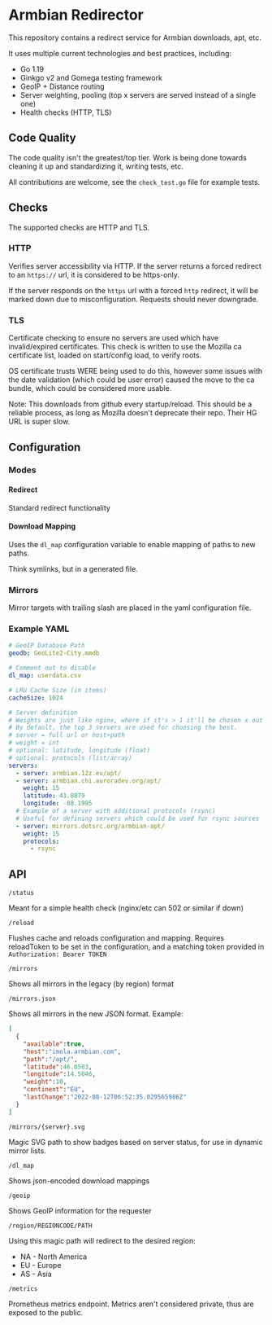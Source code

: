 Armbian Redirector
==================

This repository contains a redirect service for Armbian downloads, apt, etc.

It uses multiple current technologies and best practices, including:

- Go 1.19
- Ginkgo v2 and Gomega testing framework
- GeoIP + Distance routing
- Server weighting, pooling (top x servers are served instead of a single one)
- Health checks (HTTP, TLS)

Code Quality
------------

The code quality isn't the greatest/top tier. Work is being done towards cleaning it up and standardizing it, writing tests, etc.

All contributions are welcome, see the `check_test.go` file for example tests.

Checks
------

The supported checks are HTTP and TLS.

### HTTP

Verifies server accessibility via HTTP. If the server returns a forced redirect to an `https://` url, it is considered to be https-only.

If the server responds on the `https` url with a forced `http` redirect, it will be marked down due to misconfiguration. Requests should never downgrade.

### TLS

Certificate checking to ensure no servers are used which have invalid/expired certificates. This check is written to use the Mozilla ca certificate list, loaded on start/config load, to verify roots.

OS certificate trusts WERE being used to do this, however some issues with the date validation (which could be user error) caused the move to the ca bundle, which could be considered more usable.

Note: This downloads from github every startup/reload. This should be a reliable process, as long as Mozilla doesn't deprecate their repo. Their HG URL is super slow.

Configuration
-------------

### Modes

#### Redirect

Standard redirect functionality

#### Download Mapping

Uses the `dl_map` configuration variable to enable mapping of paths to new paths.

Think symlinks, but in a generated file.

### Mirrors
Mirror targets with trailing slash are placed in the yaml configuration file.

### Example YAML
```yaml
# GeoIP Database Path
geodb: GeoLite2-City.mmdb

# Comment out to disable
dl_map: userdata.csv

# LRU Cache Size (in items)
cacheSize: 1024

# Server definition
# Weights are just like nginx, where if it's > 1 it'll be chosen x out of x + total times
# By default, the top 3 servers are used for choosing the best.
# server = full url or host+path
# weight = int
# optional: latitude, longitude (float)
# optional: protocols (list/array)
servers:
  - server: armbian.12z.eu/apt/
  - server: armbian.chi.auroradev.org/apt/
    weight: 15
    latitude: 41.8879
    longitude: -88.1995
  # Example of a server with additional protocols (rsync)
  # Useful for defining servers which could be used for rsync sources
  - server: mirrors.dotsrc.org/armbian-apt/
    weight: 15
    protocols:
      - rsync
````

## API

`/status`

Meant for a simple health check (nginx/etc can 502 or similar if down)

`/reload`

Flushes cache and reloads configuration and mapping. Requires reloadToken to be set in the configuration, and a matching token provided in `Authorization: Bearer TOKEN`

`/mirrors`

Shows all mirrors in the legacy (by region) format

`/mirrors.json`

Shows all mirrors in the new JSON format. Example:

```json
[
  {
    "available":true,
    "host":"imola.armbian.com",
    "path":"/apt/",
    "latitude":46.0503,
    "longitude":14.5046,
    "weight":10,
    "continent":"EU",
    "lastChange":"2022-08-12T06:52:35.029565986Z"
  }
]
```

`/mirrors/{server}.svg`

Magic SVG path to show badges based on server status, for use in dynamic mirror lists.

`/dl_map`

Shows json-encoded download mappings

`/geoip`

Shows GeoIP information for the requester

`/region/REGIONCODE/PATH`

Using this magic path will redirect to the desired region:

* NA - North America
* EU - Europe
* AS - Asia

`/metrics`

Prometheus metrics endpoint. Metrics aren't considered private, thus are exposed to the public.